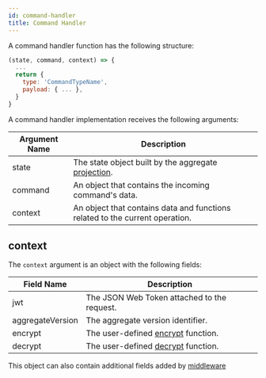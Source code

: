 ```yaml
---
id: command-handler
title: Command Handler
---
```


A command handler function has the following structure:

```js
(state, command, context) => {
  ...
  return {
    type: 'CommandTypeName',
    payload: { ... },
  }
}
```

A command handler implementation receives the following arguments:

| Argument Name | Description                                                                                           |
| ------------- | ----------------------------------------------------------------------------------------------------- |
| state         | The state object built by the aggregate [projection](../write-side.md#aggregate-projection-function). |
| command       | An object that contains the incoming command's data.                                                  |
| context       | An object that contains data and functions related to the current operation.                          |

## context

The `context` argument is an object with the following fields:

| Field Name       | Description                                                                |
| ---------------- | -------------------------------------------------------------------------- |
| jwt              | The JSON Web Token attached to the request.                                |
| aggregateVersion | The aggregate version identifier.                                          |
| encrypt          | The user-defined [encrypt](../advanced-techniques.md#encryption) function. |
| decrypt          | The user-defined [decrypt](../advanced-techniques.md#encryption) function. |

This object can also contain additional fields added by [middleware](middleware.md)
